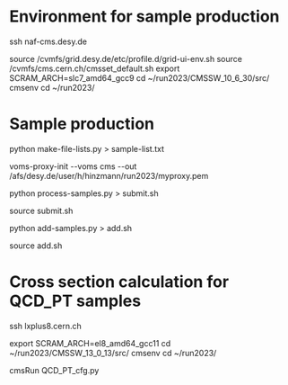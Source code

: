 # Environment for sample production

ssh naf-cms.desy.de

source /cvmfs/grid.desy.de/etc/profile.d/grid-ui-env.sh
source /cvmfs/cms.cern.ch/cmsset_default.sh
export SCRAM_ARCH=slc7_amd64_gcc9
cd ~/run2023/CMSSW_10_6_30/src/
cmsenv
cd ~/run2023/

# Sample production

python make-file-lists.py > sample-list.txt

voms-proxy-init --voms cms --out /afs/desy.de/user/h/hinzmann/run2023/myproxy.pem

python process-samples.py > submit.sh

source submit.sh

python add-samples.py > add.sh

source add.sh

# Cross section calculation for QCD_PT samples

ssh lxplus8.cern.ch

export SCRAM_ARCH=el8_amd64_gcc11
cd ~/run2023/CMSSW_13_0_13/src/
cmsenv
cd ~/run2023/

cmsRun QCD_PT_cfg.py
